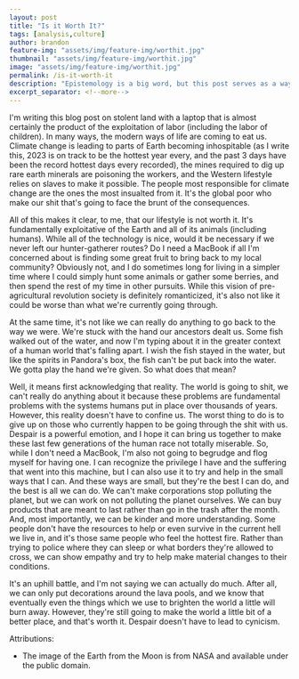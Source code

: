 ```yaml
---
layout: post
title: "Is it Worth It?"
tags: [analysis,culture]
author: brandon
feature-img: "assets/img/feature-img/worthit.jpg"
thumbnail: "assets/img/feature-img/worthit.jpg"
image: "assets/img/feature-img/worthit.jpg"
permalink: /is-it-worth-it
description: "Epistemology is a big word, but this post serves as a way for me to dissect and check my own. Is the world I live in worth all of the sacrifice that necessitated its creation?"
excerpt_separator: <!--more-->
---
```


I'm writing this blog post on stolent land with a laptop that is almost certainly the product of the exploitation of labor (including the labor of children). In many ways, the modern ways of life are coming to eat us. Climate change is leading to parts of Earth becoming inhospitable (as I write this, 2023 is on track to be the hottest year every, and the past 3 days have been the record hottest days every recorded), the mines required to dig up rare earth minerals are poisoning the workers, and the Western lifestyle relies on slaves to make it possible. The people most responsible for climate change are the ones the most insualted from it. It's the global poor who make our shit that's going to face the brunt of the consequences.

<!--more-->

All of this makes it clear, to me, that our lifestyle is not worth it. It's fundamentally exploitative of the Earth and all of its animals (including humans). While all of the technology is nice, would it be necessary if we never left our hunter-gatherer routes? Do I need a MacBook if all I'm concerned about is finding some great fruit to bring back to my local community? Obviously not, and I do sometimes long for living in a simpler time where I could simply hunt some animals or gather some berries, and then spend the rest of my time in other pursuits. While this vision of pre-agricultural revolution society is definitely romanticized, it's also not like it could be worse than what we're currently going through.

At the same time, it's not like we can really do anything to go back to the way we were. We're stuck with the hand our ancestors dealt us. Some fish walked out of the water, and now I'm typing about it in the greater context of a human world that's falling apart. I wish the fish stayed in the water, but like the spirits in Pandora's box, the fish can't be put back into the water. We gotta play the hand we're given. So what does that mean?

Well, it means first acknowledging that reality. The world is going to shit, we can't really do anything about it because these problems are fundamental problems with the systems humans put in place over thousands of years. However, this reality doesn't have to confine us. The worst thing to do is to give up on those who currently happen to be going through the shit with us. Despair is a powerful emotion, and I hope it can bring us together to make these last few generations of the human race not totally miserable. So, while I don't need a MacBook, I'm also not going to begrudge and flog myself for having one. I can recognize the privilege I have and the suffering that went into this machine, but I can also use it to try and help in the small ways that I can.
And these ways are small, but they're the best I can do, and the best is all we can do. We can't make corporations stop polluting the planet, but we can work on not polluting the planet ourselves. We can buy products that are meant to last rather than go in the trash after the month. And, most importantly, we can be kinder and more understanding. Some people don't have the resources to help or even survive in the current hell we live in, and it's those same people who feel the hottest fire. Rather than trying to police where they can sleep or what borders they're allowed to cross, we can show empathy and try to help make material changes to their conditions.

It's an uphill battle, and I'm not saying we can actually do much. After all, we can only put decorations around the lava pools, and we know that eventually even the things which we use to brighten the world a little will burn away. However, they're still going to make the world a little bit of a better place, and that's worth it. Despair doesn't have to lead to cynicism.

Attributions:

* The image of the Earth from the Moon is from NASA and available under the public domain.